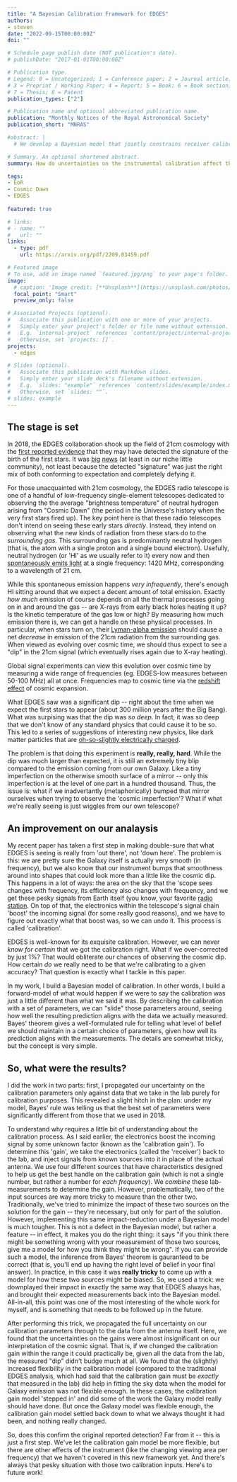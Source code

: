 ```yaml
---
title: "A Bayesian Calibration Framework for EDGES"
authors:
- steven
date: "2022-09-15T00:00:00Z"
doi: ""

# Schedule page publish date (NOT publication's date).
# publishDate: "2017-01-01T00:00:00Z"

# Publication type.
# Legend: 0 = Uncategorized; 1 = Conference paper; 2 = Journal article;
# 3 = Preprint / Working Paper; 4 = Report; 5 = Book; 6 = Book section;
# 7 = Thesis; 8 = Patent
publication_types: ["2"]

# Publication name and optional abbreviated publication name.
publication: "Monthly Notices of the Royal Astronomical Society"
publication_short: "MNRAS"

#abstract: |
  # We develop a Bayesian model that jointly constrains receiver calibration, foregrounds, and cosmic 21 cm signal for the EDGES global 21 cm experiment. This model simultaneously describes calibration data taken in the lab along with sky-data taken with the EDGES low-band antenna. We apply our model to the same data (both sky and calibration) used to report evidence for the first star formation in 2018. We find that receiver calibration does not contribute a significant uncertainty to the inferred cosmic signal (⁠<1 per cent⁠), though our joint model is able to more robustly estimate the cosmic signal for foreground models that are otherwise too inflexible to describe the sky data. We identify the presence of a significant systematic in the calibration data, which is largely avoided in our analysis, but must be examined more closely in future work. Our likelihood provides a foundation for future analyses in which other instrumental systematics, such as beam corrections and reflection parameters, may be added in a modular manner.

# Summary. An optional shortened abstract.
summary: How do uncertainties on the instrumental calibration affect the ability of EDGES to infer the cosmic 21cm signal?

tags:
- EoR
- Cosmic Dawn
- EDGES
  
featured: true

# links:
# - name: ""
#   url: ""
links:
  - type: pdf
    url: https://arxiv.org/pdf/2209.03459.pdf

# Featured image
# To use, add an image named `featured.jpg/png` to your page's folder. 
image:
  # caption: 'Image credit: [**Unsplash**](https://unsplash.com/photos/jdD8gXaTZsc)'
  focal_point: "Smart"
  preview_only: false

# Associated Projects (optional).
#   Associate this publication with one or more of your projects.
#   Simply enter your project's folder or file name without extension.
#   E.g. `internal-project` references `content/project/internal-project/index.md`.
#   Otherwise, set `projects: []`.
projects:
  - edges

# Slides (optional).
#   Associate this publication with Markdown slides.
#   Simply enter your slide deck's filename without extension.
#   E.g. `slides: "example"` references `content/slides/example/index.md`.
#   Otherwise, set `slides: ""`.
# slides: example
---
```



## The stage is set

In 2018, the EDGES collaboration shook up the field of 21cm cosmology with the [first
reported evidence](https://arxiv.org/ftp/arxiv/papers/1810/1810.05912.pdf) that they may 
have detected the signature of the birth of the first stars. 
It was [big](https://www.nature.com/articles/d41586-018-02616-8) 
[news](https://www.theguardian.com/science/2018/feb/28/cosmic-dawn-astronomers-detect-signals-from-first-stars-in-the-universe) 
(at least in our niche little community), not least because the detected "signature" was
just the right mix of both conforming to expectation and completely defying it.

For those unacquainted with 21cm cosmology, the EDGES radio telescope is one of a handful
of low-frequency single-element telescopes dedicated to observing the the average 
"brightness temperature" of neutral hydrogen arising from "Cosmic Dawn" (the period
in the Universe's history when the very first stars fired up).
The key point here is that these radio telescopes don't intend on seeing these early
stars *directly*. Instead, they intend on observing what the new kinds of radiation from
these stars do to the *surrounding gas*. This surrounding gas is predominantly neutral
hydrogen (that is, the atom with a single proton and a single bound electron). Usefully, 
neutral hydrogen (or 'HI' as we usually refer to it) every now and then [spontaneously
emits light](https://en.wikipedia.org/wiki/Hydrogen_line) at a single frequency: 
1420 MHz, corresponding to a wavelength of 21 cm.

While this spontaneous emission happens *very infrequently*, there's enough HI sitting
around that we expect a decent amount of total emission. Exactly *how much* emission
of course depends on all the thermal processes going on in and around the gas -- are X-rays
from early black holes heating it up? Is the kinetic temperature of the gas low or high?
By measuring how much emission there is, we can get a handle on these physical processes.
In particular, when stars turn on, their [Lyman-alpha emission](https://en.wikipedia.org/wiki/Lyman-alpha_line)
should cause a net *decrease* in emission of the 21cm radiation from the surrounding gas.
When viewed as evolving over cosmic time, we should thus expect to see a "dip" in the 21cm signal 
(which eventually rises again due to X-ray heating).

Global signal experiments can view this evolution over cosmic time by measuring a wide
range of frequencies (eg. EDGES-low measures between 50-100 MHz) all at once.
Frequencies map to cosmic time via the [redshift effect](https://en.wikipedia.org/wiki/Redshift) 
of cosmic expansion. 

What EDGES saw was a significant dip -- right about the time when we expect the first 
stars to appear (about 300 million years after the Big Bang). What was surpising was that
the dip was *so deep*. In fact, it was so deep that we don't know of any standard physics
that could cause it to be so. This led to a series of suggestions of interesting new physics, 
like dark matter particles that are [oh-so-slightly electrically charged](https://arxiv.org/ftp/arxiv/papers/1807/1807.01531.pdf).

The problem is that doing this experiment is **really, really, hard**. 
While the dip was much larger than expected, it is still an extremely tiny blip compared
to the emission coming from our own Galaxy. Like a tiny imperfection on the otherwise
smooth surface of a mirror -- only this imperfection is at the level of one part in a 
hundred thousand. Thus, the issue is: what if we inadvertantly (metaphorically) bumped that 
mirror ourselves when trying to observe the 'cosmic imperfection'? What if what we're really
seeing is just wiggles from our own telescope?

## An improvement on our analaysis

My recent paper has taken a first step in making double-sure that what EDGES is seeing
is really from 'out there', not 'down here'. The problem is this: we are pretty sure the 
Galaxy itself is actually very smooth (in frequency), but we also know that our instrument 
bumps that smoothness around into shapes that could look more than a little like the 
cosmic dip. This happens in a lot of ways: the area on the sky that the 'scope sees changes
with frequency, its efficiency also changes with frequency, and we get these pesky signals 
from Earth itself (you know, your favorite [radio station](https://www.explainxkcd.com/wiki/index.php/2226:_Recombination_And_Reionization).
On top of that, the electronics within the telescope's signal chain 'boost' the incoming
signal (for some really good reasons), and we have to figure out exactly what that boost 
was, so we can undo it. This process is called 'calibration'. 

EDGES is well-known for its exquisite calibration. However, we can never *know for certain*
that we got the calibration right. What if we over-corrected by just 1%? That would obliterate
our chances of observing the cosmic dip. How certain *do* we really need to be that we're 
calibrating to a given accuracy? That question is exactly what I tackle in this paper.

In my work, I build a Bayesian model of calibration. In other words, I build a forward-model of
what would happen if we were to say the calibration was just a little different than what we 
said it was. By describing the calibration with a set of parameters, we can "slide" those
parameters around, seeing how well the resulting prediction aligns with the data we actually measured.
Bayes' theorem gives a well-formulated rule for telling what level of belief we should
maintain in a certain choice of parameters, given how well its prediction aligns with the measurements.
The details are somewhat tricky, but the concept is very simple. 

## So, what were the results?

I did the work in two parts: first, I propagated our uncertainty on the calibration 
parameters only against data that we take in the lab purely for calibration purposes.
This revealed a slight hitch in the plan: under my model, Bayes' rule was telling us that
the best set of parameters were significantly different from those that we used in 2018.

To understand why requires a little bit of understanding about the calibration process.
As I said earlier, the electronics boost the incoming signal by some unknown factor (known as the 'calibration gain'). 
To determine this 'gain', we take the electronics (called the 'receiver') back to the lab,
and inject signals from known sources into it in place of the actual antenna. We use
four different sources that have characteristics designed to help us get the best handle
on the calibration gain (which is not a single number, but rather a number for *each frequency*).
We *combine* these lab-measurements to determine the gain.
However, problematically, two of the input sources are way more tricky to measure than
the other two. Traditionally, we've tried to minimize the impact of these two sources
on the solution for the gain -- they're necessary, but only for part of the solution.
However, implementing this same impact-reduction under a Bayesian model is much tougher.
This is not a defect in the Bayesian model, but rather a feature -- in effect, it makes you do the right thing:
it says "if you think there might be something wrong with your measurement of those two sources,
give me a model for how you think they might be wrong". If you can provide such a model,
the inference from Bayes' theorem is gauranteed to be correct (that is, you'll end up
having the right level of belief in your final answer). In practice, in this case it was
**really tricky** to come up with a model for how these two sources might be biased.
So, we used a trick: we downplayed their impact in exactly the same way that EDGES always
has, and brought their expected measurements back into the Bayesian model.
All-in-all, this point was one of the most interesting of the whole work for myself,
and is something that needs to be followed up in the future.

After performing this trick, we propagated the full uncertainty on our calibration parameters
through to the data from the antenna itself. Here, we found that the uncertainties on the gains
were almost insignificant on our interpretation of the cosmic signal. That is, if we changed the calibration
gain within the range it could practically be, given all the data from the lab, the measured "dip"
didn't budge much at all.
We found that the (slightly) increased flexibility in the calibration model (compared to the 
traditional EDGES analysis, which had said that the calibration gain must be *exactly* that measured in the lab)
did help in fitting the sky data when the model for Galaxy emission was not flexible enough.
In these cases, the calibration gain model 'stepped in' and did some of the work the Galaxy
model really should have done. But once the Galaxy model was flexible enough, the calibration gain 
model settled back down to what we always thought it had been, and nothing really changed.

So, does this confirm the original reported detection? Far from it -- this is just a first 
step. We've let the calibration gain model be more flexible, but there are other effects
of the instrument (like the changing viewing area per frequency) that we haven't covered 
in this new framework yet. And there's always that pesky situation with those two calibration inputs.
Here's to future work!





